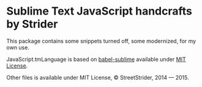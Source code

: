 # Sublime Text JavaScript handcrafts by Strider

This package contains some snippets turned off, some modernized, for my own use.

JavaScript.tmLanguage is based on [babel-sublime](https://github.com/babel/babel-sublime) available under [MIT License](https://github.com/babel/babel-sublime/blob/master/LICENSE).

Other files is available under MIT License, © StreetStrider, 2014 — 2015.
